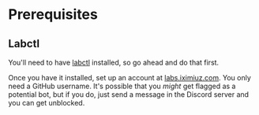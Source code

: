 # Prerequisites

## Labctl

You'll need to have [labctl](ttps://github.com/iximiuz/labctl) installed, so go ahead and do that first.

Once you have it installed, set up an account at [labs.iximiuz.com](https://labs.iximiuz.com). You only need a GitHub username. It's possible that you _might_ get flagged as a potential bot, but if you do, just send a message in the Discord server and you can get unblocked.
